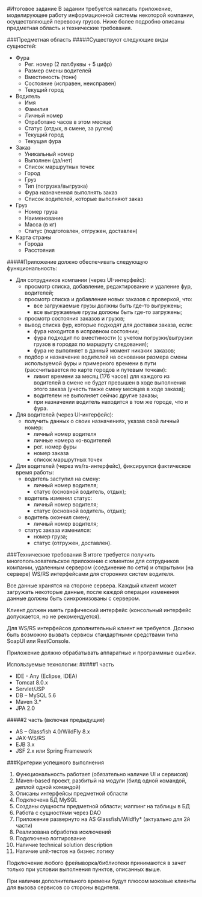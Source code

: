 #Итоговое задание
В задании требуется написать приложение, моделирующее работу информационной системы некоторой компании, осуществляющей перевозку грузов. Ниже более подробно описаны предметная область и технические требования.

###Предметная область
#####Существуют следующие виды сущностей:
- Фура
	- Рег. номер (2 лат.буквы + 5 цифр)
	- Размер смены водителей
	- Вместимость (тонн)
	- Состояние (исправен, неисправен)
	- Текущий город
- Водитель
	- Имя
	- Фамилия
	- Личный номер
	- Отработано часов в этом месяце
	- Статус (отдых, в смене, за рулем)
	- Текущий город
	- Текущая фура
- Заказ
	- Уникальный номер
	- Выполнен (да/нет)
	- Список маршрутных точек
     - Город
     - Груз
     - Тип (погрузка/выгрузка)
	- Фура назначенная выполнять заказ
	- Список водителей, которые выполняют заказ
- Груз
	- Номер груза
	- Наименование
	- Масса (в кг)
	- Статус (подготовлен, отгружен, доставлен)
- Карта страны
	- Города
	- Расстояния

#####Приложение должно обеспечивать следующую функциональность:
- Для сотрудников компании (через UI-интерфейс):
	- просмотр списка, добавление, редактирование и удаление фур, водителей;
	- просмотр списка и добавление новых заказов с проверкой, что:
		- все загружаемые грузы должны быть где-то выгружены;
		- все выгружаемые грузы должны быть где-то загружены;
	- просмотр состояния заказов и грузов;
	- вывод списка фур, которые подходят для доставки заказа, если:
		- фура находится в исправном состоянии;
		- фура подходит по вместимости (с учетом погрузки/выгрузки грузов в городах по маршруту следования);
		- фура не выполняет в данный момент никаких заказов;
	- подбор и назначение водителей на основании размера смены используемой фуры и примерного времени в пути (рассчитывается по карте городов и путевым точкам):
		- лимит времени за месяц (176 часов) для каждого из водителей в смене не будет превышен в ходе выполнения этого заказа (учесть также смену месяцев в ходе заказа);
		- водителем не выполняет сейчас другие заказы;
		- при назначении водитель находится в том же городе, что и фура.
- Для водителей (через UI-интерфейс):
	 - получить данных о своих назначениях, указав свой личный номер:
	     - личный номер водителя
	     - личные номера ко-водителей
		 - рег. номер фуры
	     - номер заказа
	     - список маршрутных точек
- Для водителей (через ws/rs-интерфейс), фиксируется фактическое время работы:
	- водитель заступил на смену:
		- личный номер водителя;
		- статус (основной водитель, отдых);
	- водитель изменил статус:
		- личный номер водителя;
		- статус (основной водитель, отдых);
	 - водитель окончил смену;
		- личный номер водителя;
	- статус заказа изменился:
		- номер груза;
		- статус (отгружен, доставлен).

###Технические требования
В итоге требуется получить многопользовательское приложение с клиентом для сотрудников компании, удаленным сервером (соединение по сети) и открытыми (на сервере) WS/RS интерфейсами для сторонних систем водителя.

Все данные хранятся на стороне сервера. Каждый клиент может загружать некоторые данные, после каждой операции изменения данные должны быть синхронизованы с сервером.

Клиент должен иметь графический интерфейс (консольный интерфейс допускается, но не рекомендуется).

Для WS/RS интерфейсов дополнительный клиент не требуется. Должно быть возможно вызвать сервисы стандартными средствами типа SoapUI или RestConsole.

Приложение должно обрабатывать аппаратные и программные ошибки. 

Используемые технологии:
#####1 часть 
- IDE - Any (Eclipse, IDEA)
- Tomcat 8.0.x
- Servlet/JSP
- DB – MySQL 5.6
- Maven 3.*
- JPA 2.0

#####2 часть (включая предыдущие)
- AS – Glassfish 4.0/WildFly 8.x 
- JAX-WS/RS
- EJB 3.x
- JSF 2.x или Spring Framework

###Критерии успешного выполнения
1. Функциональность работает (обязательно наличие UI и сервисов)
2. Maven-based проект, разбитый на модули (билд одной командой, деплой одной командой)
3. Описаны интерфейсы предметной области
4. Подключена БД MySQL
5. Созданы сущности предметной области; маппинг на таблицы в БД
6. Работа с сущностями через DAO
7. Приложение развернуто на AS Glassfish/Wildfly* (актуально для 2й части)
8. Реализована обработка исключений
9. Подключено логгирование
10. Наличие technical solution description
11. Наличие unit-тестов на бизнес логику


Подключение любого фреймворка/библиотеки принимаются в зачет только при условии выполнения пунктов, описанных выше.

При наличии дополнительного времени будут плюсом моковые клиенты для вызова сервисов со стороны водителя.
